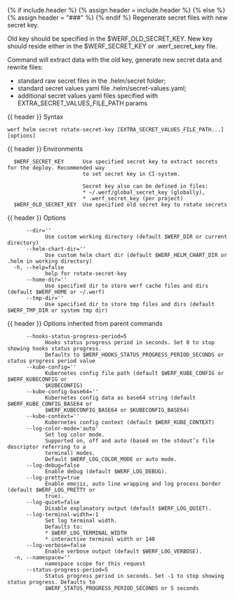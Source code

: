 {% if include.header %}
{% assign header = include.header %}
{% else %}
{% assign header = "###" %}
{% endif %}
Regenerate secret files with new secret key.

Old key should be specified in the $WERF_OLD_SECRET_KEY.
New key should reside either in the $WERF_SECRET_KEY or .werf_secret_key file.

Command will extract data with the old key, generate new secret data and rewrite files:
* standard raw secret files in the .helm/secret folder;
* standard secret values yaml file .helm/secret-values.yaml;
* additional secret values yaml files specified with EXTRA_SECRET_VALUES_FILE_PATH params

{{ header }} Syntax

```shell
werf helm secret rotate-secret-key [EXTRA_SECRET_VALUES_FILE_PATH...] [options]
```

{{ header }} Environments

```shell
  $WERF_SECRET_KEY      Use specified secret key to extract secrets for the deploy. Recommended way 
                        to set secret key in CI-system. 
                        
                        Secret key also can be defined in files:
                        * ~/.werf/global_secret_key (globally),
                        * .werf_secret_key (per project)
  $WERF_OLD_SECRET_KEY  Use specified old secret key to rotate secrets
```

{{ header }} Options

```shell
      --dir=''
            Use custom working directory (default $WERF_DIR or current directory)
      --helm-chart-dir=''
            Use custom helm chart dir (default $WERF_HELM_CHART_DIR or .helm in working directory)
  -h, --help=false
            help for rotate-secret-key
      --home-dir=''
            Use specified dir to store werf cache files and dirs (default $WERF_HOME or ~/.werf)
      --tmp-dir=''
            Use specified dir to store tmp files and dirs (default $WERF_TMP_DIR or system tmp dir)
```

{{ header }} Options inherited from parent commands

```shell
      --hooks-status-progress-period=5
            Hooks status progress period in seconds. Set 0 to stop showing hooks status progress.   
            Defaults to $WERF_HOOKS_STATUS_PROGRESS_PERIOD_SECONDS or status progress period value
      --kube-config=''
            Kubernetes config file path (default $WERF_KUBE_CONFIG or $WERF_KUBECONFIG or           
            $KUBECONFIG)
      --kube-config-base64=''
            Kubernetes config data as base64 string (default $WERF_KUBE_CONFIG_BASE64 or            
            $WERF_KUBECONFIG_BASE64 or $KUBECONFIG_BASE64)
      --kube-context=''
            Kubernetes config context (default $WERF_KUBE_CONTEXT)
      --log-color-mode='auto'
            Set log color mode.
            Supported on, off and auto (based on the stdout’s file descriptor referring to a        
            terminal) modes.
            Default $WERF_LOG_COLOR_MODE or auto mode.
      --log-debug=false
            Enable debug (default $WERF_LOG_DEBUG).
      --log-pretty=true
            Enable emojis, auto line wrapping and log process border (default $WERF_LOG_PRETTY or   
            true).
      --log-quiet=false
            Disable explanatory output (default $WERF_LOG_QUIET).
      --log-terminal-width=-1
            Set log terminal width.
            Defaults to:
            * $WERF_LOG_TERMINAL_WIDTH
            * interactive terminal width or 140
      --log-verbose=false
            Enable verbose output (default $WERF_LOG_VERBOSE).
  -n, --namespace=''
            namespace scope for this request
      --status-progress-period=5
            Status progress period in seconds. Set -1 to stop showing status progress. Defaults to  
            $WERF_STATUS_PROGRESS_PERIOD_SECONDS or 5 seconds
```

